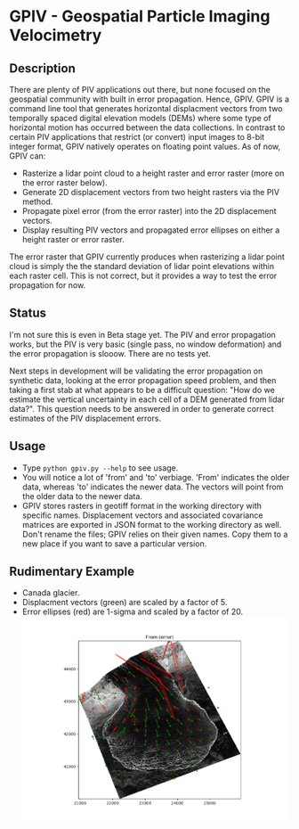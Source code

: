 # GPIV - Geospatial Particle Imaging Velocimetry

## Description
There are plenty of PIV applications out there, but none focused on the geospatial community with built in error propagation. Hence, GPIV. GPIV is a command line tool that generates horizontal displacment vectors from two temporally spaced digital elevation models (DEMs) where some type of horizontal motion has occurred between the data collections. In contrast to certain PIV applications that restrict (or convert) input images to 8-bit integer format, GPIV natively operates on floating point values. As of now, GPIV can:

* Rasterize a lidar point cloud to a height raster and error raster (more on the error raster below).
* Generate 2D displacement vectors from two height rasters via the PIV method.
* Propagate pixel error (from the error raster) into the 2D displacement vectors.
* Display resulting PIV vectors and propagated error ellipses on either a height raster or error raster.  

The error raster that GPIV currently produces when rasterizing a lidar point cloud is simply the the standard deviation of lidar point elevations within each raster cell. This is not correct, but it provides a way to test the error propagation for now.

## Status
I'm not sure this is even in Beta stage yet. The PIV and error propagation works, but the PIV is very basic (single pass, no window deformation) and the error propagation is slooow. There are no tests yet.

Next steps in development will be validating the error propagation on synthetic data, looking at the error propagation speed problem, and then taking a first stab at what appears to be a difficult question: "How do we estimate the vertical uncertainty in each cell of a DEM generated from lidar data?". This question needs to be answered in order to generate correct estimates of the PIV displacement errors.

## Usage
* Type `python gpiv.py --help` to see usage. 
* You will notice a lot of 'from' and 'to' verbiage. 'From' indicates the older data, whereas 'to' indicates the newer data. The vectors will point from the older data to the newer data. 
* GPIV stores rasters in geotiff format in the working directory with specific names. Displacement vectors and associated covariance matrices are exported in JSON format to the working directory as well. Don't rename the files; GPIV relies on their given names. Copy them to a new place if you want to save a particular version.

## Rudimentary Example
* Canada glacier.
* Displacment vectors (green) are scaled by a factor of 5.
* Error ellipses (red) are 1-sigma and scaled by a factor of 20.
![Rudimentary PIV](rudimentaryPIV.png)